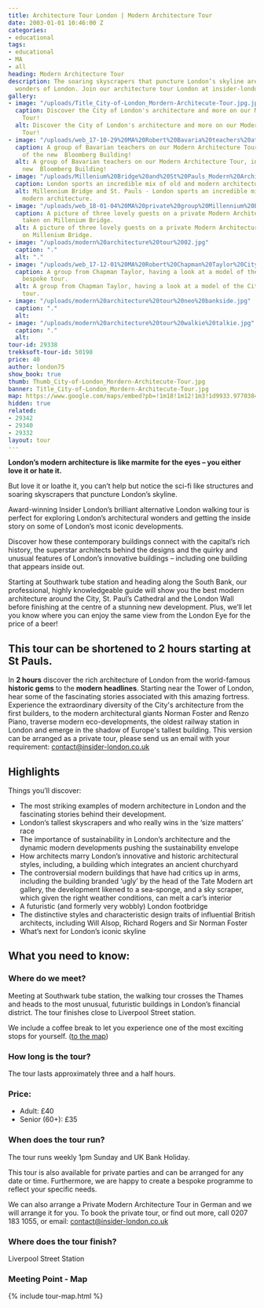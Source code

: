 ```yaml
---
title: Architecture Tour London | Modern Architecture Tour
date: 2003-01-01 10:46:00 Z
categories:
- educational
tags:
- educational
- MA
- all
heading: Modern Architecture Tour
description: The soaring skyscrapers that puncture London’s skyline are architectural
  wonders of London. Join our architecture tour London at insider-london.co.uk.
gallery:
- image: "/uploads/Title_City-of-London_Mordern-Architecute-Tour.jpg.jpg"
  caption: Discover the City of London's architecture and more on our Modern Architecture
    Tour!
  alt: Discover the City of London's architecture and more on our Modern Architecture
    Tour!
- image: "/uploads/web_17-10-29%20MA%20Robert%20Bavaria%20teachers%20at%20Bloomberg.jpg"
  caption: A group of Bavarian teachers on our Modern Architecture Tour, in front
    of the new  Bloomberg Building!
  alt: A group of Bavarian teachers on our Modern Architecture Tour, in front of the
    new  Bloomberg Building!
- image: "/uploads/Millenium%20Bridge%20and%20St%20Pauls_Modern%20Architecture.jpg"
  caption: London sports an incredible mix of old and modern architecture.
  alt: Millennium Bridge and St. Pauls - London sports an incredible mix of old and
    modern architecture.
- image: "/uploads/web_18-01-04%20MA%20private%20group%20Millennium%20Bridge.jpg"
  caption: A picture of three lovely guests on a private Modern Architecture Tour,
    taken on Millenium Bridge.
  alt: A picture of three lovely guests on a private Modern Architecture Tour, taken
    on Millenium Bridge.
- image: "/uploads/modern%20architecture%20tour%2002.jpg"
  caption: "."
  alt: "."
- image: "/uploads/web_17-12-01%20MA%20Robert%20Chapman%20Taylor%20City%20model.JPG"
  caption: A group from Chapman Taylor, having a look at a model of the City on a
    bespoke tour.
  alt: A group from Chapman Taylor, having a look at a model of the City on a bespoke
    tour.
- image: "/uploads/modern%20architecture%20tour%20neo%20bankside.jpg"
  caption: "."
  alt: 
- image: "/uploads/modern%20architecture%20tour%20walkie%20talkie.jpg"
  caption: "."
  alt: 
tour-id: 29338
trekksoft-tour-id: 50198
price: 40
author: london75
show_book: true
thumb: Thumb_City-of-London_Mordern-Architecute-Tour.jpg
banner: Title_City-of-London_Mordern-Architecute-Tour.jpg
map: https://www.google.com/maps/embed?pb=!1m18!1m12!1m3!1d9933.977038456189!2d-0.1118593163905431!3d51.504147652887916!2m3!1f0!2f0!3f0!3m2!1i1024!2i768!4f13.1!3m3!1m2!1s0x487604a5507854bb%3A0xd14c94cb200dcb1!2sSouthwark+Station!5e0!3m2!1sen!2s!4v1431589184611
hidden: true
related:
- 29342
- 29340
- 29332
layout: tour
---
```


**London’s modern architecture is like marmite for the eyes – you either love it or hate it.**

But love it or loathe it, you can’t help but notice the sci-fi like structures and soaring skyscrapers that puncture London’s skyline.

Award-winning Insider London’s brilliant alternative London walking tour is perfect for exploring London’s architectural wonders and getting the inside story on some of London&#8217;s most iconic developments.

Discover how these contemporary buildings connect with the capital’s rich history, the superstar architects behind the designs and the quirky and unusual features of London’s innovative buildings – including one building that appears inside out.

Starting at Southwark tube station and heading along the South Bank, our professional, highly knowledgeable guide will show you the best modern architecture around the City, St. Paul&#8217;s Cathedral and the London Wall before finishing at the centre of a stunning new development. Plus, we’ll let you know where you can enjoy the same view from the London Eye for the price of a beer!

## This tour can be shortened to 2 hours starting at St Pauls.

In **2 hours** discover the rich architecture of London from the world-famous **historic gems** to the **modern headlines**. Starting near the Tower of London, hear some of the fascinating stories associated with this amazing fortress. Experience the extraordinary diversity of the City's architecture from the first builders, to the modern architectural giants Norman Foster and Renzo Piano, traverse modern eco-developments, the oldest railway station in London and emerge in the shadow of Europe's tallest building. This version can be arranged as a private tour, please send us an email with your requirement: contact@insider-london.co.uk

## Highlights

Things you’ll discover:

- The most striking examples of modern architecture in London
and the fascinating stories behind their development.
- London’s tallest skyscrapers and who really wins in the ‘size matters’ race
- The importance of sustainability in London’s architecture and the dynamic modern developments pushing the sustainability envelope  
- How architects marry London’s innovative and historic architectural styles, including, a building which integrates an ancient churchyard
- The controversial modern buildings that have had critics up in arms, including the building branded ‘ugly’ by the head of the Tate Modern art gallery, the development likened to a sea-sponge, and a sky scraper, which given the right weather conditions, can melt a car’s interior
- A futuristic (and formerly very wobbly) London footbridge
- The distinctive styles and characteristic design traits of influential British architects, including Will Alsop, Richard Rogers and Sir Norman Foster          
- What’s next for London’s iconic skyline

## What you need to know:

### Where do we meet?

Meeting at Southwark tube station, the walking tour crosses the Thames and heads to the most unusual, futuristic buildings in London’s financial district. The tour finishes close to Liverpool Street station.

We include a coffee break to let you experience one of the most exciting stops for yourself. ([to the map](#map))

### How long is the tour?

The tour lasts approximately three and a half hours.

### Price:

- Adult: £40
- Senior (60+): £35            

### When does the tour run?

The tour runs weekly 1pm Sunday and UK Bank Holiday.        

This tour is also available for private parties and can be arranged for any date or time. Furthermore, we are happy to create a bespoke programme to reflect your specific needs.

We can also arrange a Private Modern Architecture Tour in German and we will arrange it for you. To book the private tour, or find out more, call 0207 183 1055, or email: <a href="mailto:contact@insider-london.co.uk">contact@insider-london.co.uk</a>

### Where does the tour finish?

Liverpool Street Station

<h3 id="map">Meeting Point - Map</h3>
{% include tour-map.html %}